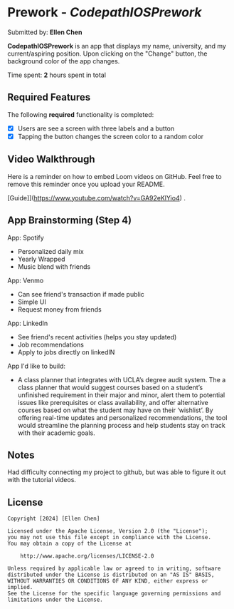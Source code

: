 # Prework - *CodepathIOSPrework*

Submitted by: **Ellen Chen**

**CodepathIOSPrework** is an app that displays my name, university, and my current/aspiring position. Upon clicking on the "Change" button, the background color of the app changes.

Time spent: **2** hours spent in total

## Required Features

The following **required** functionality is completed:

- [x] Users are see a screen with three labels and a button
- [x] Tapping the button changes the screen color to a random color
 
## Video Walkthrough

Here is a reminder on how to embed Loom videos on GitHub. Feel free to remove this reminder once you upload your README. 

[Guide]](https://www.youtube.com/watch?v=GA92eKlYio4) .

## App Brainstorming (Step 4)
App: Spotify
* Personalized daily mix
* Yearly Wrapped
* Music blend with friends

App: Venmo
* Can see friend's transaction if made public
* Simple UI
* Request money from friends

App: LinkedIn
* See friend's recent activities (helps you stay updated)
* Job recommendations
* Apply to jobs directly on linkedIN


App I'd like to build:
* A class planner that integrates with UCLA’s degree audit system. The a class planner that would suggest courses based on a student’s unfinished requirement in their major and minor, alert them to potential issues like prerequisites or class availability, and offer alternative courses based on what the student may have on their ‘wishlist’. By offering real-time updates and personalized recommendations, the tool would streamline the planning process and help students stay on track with their academic goals.


## Notes

Had difficulty connecting my project to github, but was able to figure it out with the tutorial videos.

## License

    Copyright [2024] [Ellen Chen]

    Licensed under the Apache License, Version 2.0 (the "License");
    you may not use this file except in compliance with the License.
    You may obtain a copy of the License at

        http://www.apache.org/licenses/LICENSE-2.0

    Unless required by applicable law or agreed to in writing, software
    distributed under the License is distributed on an "AS IS" BASIS,
    WITHOUT WARRANTIES OR CONDITIONS OF ANY KIND, either express or implied.
    See the License for the specific language governing permissions and
    limitations under the License.
